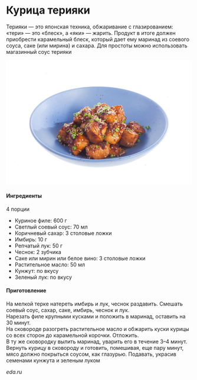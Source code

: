 ﻿---
image: ../pics/photo_2023-12-05_18-09-52.jpg
---
# Курица терияки

Терияки — это японская техника, обжаривание с глазированием: «тери» — это «блеск», а «яки» — жарить. Продукт в итоге должен приобрести карамельный блеск, который дает ему маринад из соевого соуса, саке (или мирина) и сахара. Для простоты можно использовать магазинный соус терияки

![Курица терияки](../pics/photo_2023-12-05_18-09-52.jpg)

#### Ингредиенты
4 порции

* Куриное филе: 600 г
* Светлый соевый соус: 70 мл
* Коричневый сахар: 3 столовые ложки
* Имбирь: 10 г
* Репчатый лук: 50 г
* Чеснок: 2 зубчика
* Саке или мирин или белое вино: 3 столовые ложки
* Растительное масло: 50 мл
* Кунжут: по вкусу
* Зеленый лук: по вкусу

#### Приготовление

На мелкой терке натереть имбирь и лук, чеснок раздавить. Смешать соевый соус, сахар, саке, имбирь, чеснок и лук.  
Нарезать филе крупными кусками и положить в маринад, оставить на 30 минут.  
На сковороде разогреть растительное масло и обжарить куски курицы со всех сторон до карамельной корочки. Отложить.  
В ту же сковородку вылить маринад, уварить его в течение 3–4 минут. Вернуть курицу в сковороду и готовить, помешивая, еще пару минут, мясо должно покрыться соусом, как глазурью. Подавать, украсив семенами кунжута и зеленым луком

*eda.ru*
